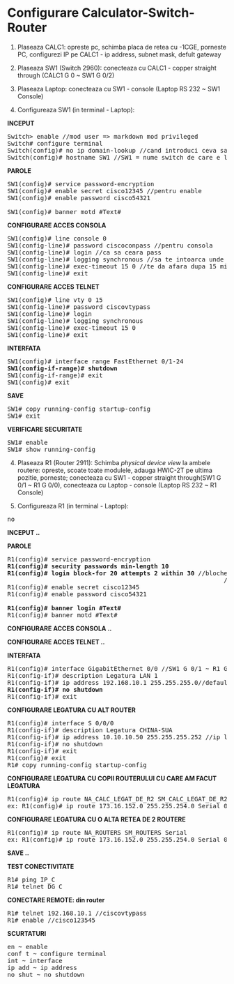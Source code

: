 # Configurare Calculator-Switch-Router

1. Plaseaza CALC1: opreste pc, schimba placa de retea cu -1CGE, porneste PC, configurezi IP pe CALC1 - ip address, subnet mask, defult gateway

2. Plaseaza SW1 (Switch 2960): conecteaza cu CALC1 - copper straight through (CALC1 G 0 ~ SW1 G 0/2)

3. Plaseaza Laptop: conecteaza cu SW1 - console (Laptop RS 232 ~ SW1 Console)

3. Configureaza SW1 (in terminal - Laptop):

**INCEPUT**

<pre>
Switch> enable //mod user => markdown mod privileged
Switch# configure terminal
Switch(config)# no ip domain-lookup //cand introduci ceva sa nu astepti degeaba
Switch(config)# hostname SW1 //SW1 = nume switch de care e legat
</pre>
**PAROLE**
<pre>
SW1(config)# service password-encryption
SW1(config)# enable secret cisco12345 //pentru enable
SW1(config)# enable password cisco54321

SW1(config)# banner motd #Text#
</pre>
**CONFIGURARE ACCES CONSOLA**
<pre>
SW1(config)# line console 0
SW1(config-line)# password ciscoconpass //pentru consola
SW1(config-line)# login //ca sa ceara pass
SW1(config-line)# logging synchronous //sa te intoarca unde ai ramas daca vin mesaje de la OS
SW1(config-line)# exec-timeout 15 0 //te da afara dupa 15 minute si 0 secunde
SW1(config-line)# exit
</pre>
**CONFIGURARE ACCES TELNET**
<pre>
SW1(config)# line vty 0 15
SW1(config-line)# password ciscovtypass
SW1(config-line)# login
SW1(config-line)# logging synchronous
SW1(config-line)# exec-timeout 15 0
SW1(config-line)# exit
</pre>
**INTERFATA**
<pre>
SW1(config)# interface range FastEthernet 0/1-24
<b>SW1(config-if-range)# shutdown</b>
SW1(config-if-range)# exit
SW1(config)# exit
</pre>
**SAVE**
<pre>
SW1# copy running-config startup-config
SW1# exit
</pre>
**VERIFICARE SECURITATE**
<pre>
SW1# enable
SW1# show running-config
</pre>

4. Plaseaza R1 (Router 2911): Schimba <i>physical device view</i> la ambele routere: opreste, scoate toate modulele, adauga HWIC-2T pe ultima pozitie, porneste; conecteaza cu SW1 - copper straight through(SW1 G 0/1 ~ R1 G 0/0), conecteaza cu Laptop - console (Laptop RS 232 ~ R1 Console)

5. Configureaza R1 (in terminal - Laptop):

<pre>
no
</pre>
**INCEPUT ..**

**PAROLE**
<pre>
R1(config)# service password-encryption
<b>R1(config)# security passwords min-length 10</b>
<b>R1(config)# login block-for 20 attempts 2 within 30</b> //blocheaza timp de 20 de secunde la doua incercari gresite
                                                           //in interval de 30 de secunde
R1(config)# enable secret cisco12345
R1(config)# enable password cisco54321

<b>R1(config)# banner login #Text#</b>
R1(config)# banner motd #Text#
</pre>
**CONFIGURARE ACCES CONSOLA ..**

**CONFIGURARE ACCES TELNET ..**

**INTERFATA**
<pre>
R1(config)# interface GigabitEthernet 0/0 //SW1 G 0/1 ~ R1 G 0/0
R1(config-if)# description Legatura LAN 1
R1(config-if)# ip address 192.168.10.1 255.255.255.0//default gateway CALC1, subnet mask CALC 1
<b>R1(config-if)# no shutdown</b>
R1(config-if)# exit
</pre>

**CONFIGURARE LEGATURA CU ALT ROUTER**
<pre>
R1(config)# interface S 0/0/0
R1(config-if)# description Legatura CHINA-SUA
R1(config-if)# ip address 10.10.10.50 255.255.255.252 //ip legatura cu celalalt router
R1(config-if)# no shutdown
R1(config-if)# exit
R1(config)# exit
R1# copy running-config startup-config
</pre>

**CONFIGURARE LEGATURA CU COPII ROUTERULUI CU CARE AM FACUT LEGATURA**

<pre>
R1(config)# ip route NA_CALC_LEGAT_DE_R2 SM_CALC_LEGAT_DE_R2 Serial
ex: R1(config)# ip route 173.16.152.0 255.255.254.0 Serial 0/0/0
</pre>

**CONFIGURARE LEGATURA CU O ALTA RETEA DE 2 ROUTERE**

<pre>
R1(config)# ip route NA_ROUTERS SM_ROUTERS Serial
ex: R1(config)# ip route 173.16.152.0 255.255.254.0 Serial 0/0/0
</pre>

**SAVE ..**

**TEST CONECTIVITATE**
<pre>
R1# ping IP_C
R1# telnet DG_C
</pre>

**CONECTARE REMOTE: din router**
<pre>
R1# telnet 192.168.10.1 //ciscovtypass
R1# enable //cisco123545
</pre>

**SCURTATURI**
<pre>
en ~ enable
conf t ~ configure terminal
int ~ interface
ip add ~ ip address
no shut ~ no shutdown
</pre>
